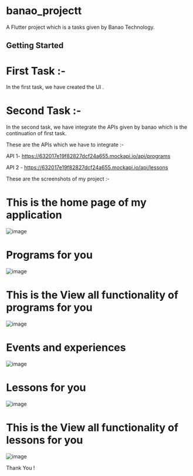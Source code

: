 # banao_projectt

A Flutter project which is a tasks given by Banao Technology.

## Getting Started

# First Task :- 

In the first task, we have created the UI .

# Second Task :-

In the second task, we have integrate the APIs given by banao which is the continuation of first task. 

These are the APIs which we have to integrate :-

API 1- https://632017e19f82827dcf24a655.mockapi.io/api/programs

API 2 - https://632017e19f82827dcf24a655.mockapi.io/api/lessons

These are the screenshots of my project :-

# This is the home page of my application

![image](https://github.com/KaminiGairola/banao_projectt/assets/161557431/3ac76750-123b-47a4-93ac-cca9a596c1dc)

# Programs for you

![image](https://github.com/KaminiGairola/banao_projectt/assets/161557431/2c3a2e28-11ce-4c92-b857-e23559afaa0e)

# This is the View all functionality of programs for you 

![image](https://github.com/KaminiGairola/banao_projectt/assets/161557431/8694768d-bdf2-4d9d-aa0f-fd87ebfc1184)

# Events and experiences

![image](https://github.com/KaminiGairola/banao_projectt/assets/161557431/ceb17740-f550-4ad1-83c5-de0b428eade6)

# Lessons for you

![image](https://github.com/KaminiGairola/banao_projectt/assets/161557431/864c3bc3-1d5d-46a6-b07a-a37ec89f67f3)

# This is the View all functionality of lessons for you

![image](https://github.com/KaminiGairola/banao_projectt/assets/161557431/0b6b147a-6613-42bc-b305-397109dd914d)


Thank You !
